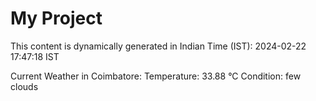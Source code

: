 # My Project

This content is dynamically generated in Indian Time (IST): 2024-02-22 17:47:18 IST


Current Weather in Coimbatore:
Temperature: 33.88 °C
Condition: few clouds
